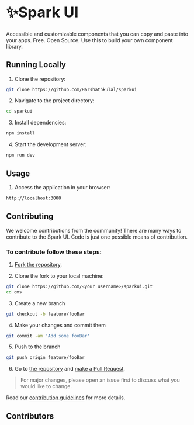 <h1 style="font-size: 40px;">✨Spark UI</h1>

Accessible and customizable components that you can copy and paste into your apps. Free. Open Source. Use this to build your own component library.


## Running Locally

1. Clone the repository:

```bash
git clone https://github.com/Harshathkulal/sparkui
```

2. Navigate to the project directory:

```bash
cd sparkui
```

3. Install dependencies:

```bash
npm install
```

4. Start the development server:

```bash
npm run dev
```

## Usage

1. Access the application in your browser:

```bash
http://localhost:3000
```

## Contributing

We welcome contributions from the community! There are many ways to contribute to the Spark UI. Code is just one possible means of contribution.

### To contribute follow these steps:

1. [Fork the repository](https://docs.github.com/en/free-pro-team@latest/github/getting-started-with-github/fork-a-repo).

2. Clone the fork to your local machine:

```bash
git clone https://github.com/<your username>/sparkui.git
cd cms
```

3. Create a new branch

```bash
git checkout -b feature/fooBar
```

4. Make your changes and commit them

```bash
git commit -am 'Add some fooBar'
```

5. Push to the branch

```bash
git push origin feature/fooBar
```

6. Go to [the repository](https://github.com/Harshathkulal/sparkui/pulls) and [make a Pull Request](https://docs.github.com/en/free-pro-team@latest/github/collaborating-with-issues-and-pull-requests/creating-a-pull-request).

> For major changes, please open an issue first to discuss what you would like to change.

Read our [contribution guidelines](./CONTRIBUTING.md) for more details.

## Contributors

<a  href="https://github.com/Harshathkulal/sparkui/graphs/contributors">
<!-- <img  src="https://contrib.rocks/image?repo=Harshathkulal/sparkui&max=400&columns=20"  /> -->
</a>
